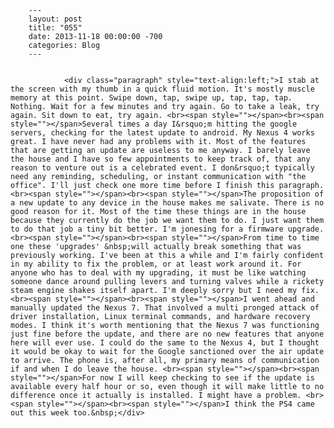 
        ---
        layout: post
        title: "055"
        date: 2013-11-18 00:00:00 -700
        categories: Blog
        ---

        
				<div class="paragraph" style="text-align:left;">I stab at the screen with my thumb in a quick fluid motion. It's mostly muscle memory at this point. Swipe down, tap, swipe up, tap, tap, tap. Nothing. Wait for a few minutes and try again. Go to take a leak, try again. Sit down to eat, try again. <br><span style=""></span><br><span style=""></span>Several times a day I&rsquo;m hitting the google servers, checking for the latest update to android. My Nexus 4 works great. I have never had any problems with it. Most of the features that are getting an update are useless to me anyway. I barely leave the house and I have so few appointments to keep track of, that any reason to venture out is a celebrated event. I don&rsquo;t typically need any reminding, scheduling, or instant communication with "the office". I'll just check one more time before I finish this paragraph. <br><span style=""></span><br><span style=""></span>The proposition of a new update to any device in the house makes me salivate. There is no good reason for it. Most of the time these things are in the house because they currently do the job we want them to do. I just want them to do that job a tiny bit better. I'm jonesing for a firmware upgrade. <br><span style=""></span><br><span style=""></span>From time to time one these 'upgrades' &nbsp;will actually break something that was previously working. I've been at this a while and I'm fairly confident in my ability to fix the problem, or at least work around it. For anyone who has to deal with my upgrading, it must be like watching someone dance around pulling levers and turning valves while a rickety steam engine shakes itself apart. I'm deeply sorry but I need my fix. <br><span style=""></span><br><span style=""></span>I went ahead and manually updated the Nexus 7. That involved a multi pronged attack of driver installation, Linux terminal commands, and hardware recovery modes. I think it's worth mentioning that the Nexus 7 was functioning just fine before the update, and there are no new features that anyone here will ever use. I could do the same to the Nexus 4, but I thought it would be okay to wait for the Google sanctioned over the air update to arrive. The phone is, after all, my primary means of communication if and when I do leave the house. <br><span style=""></span><br><span style=""></span>For now I will keep checking to see if the update is available every half hour or so, even though it will make little to no difference once it actually is installed. I might have a problem. <br><span style=""></span><br><span style=""></span>I think the PS4 came out this week too.&nbsp;</div>

		
        